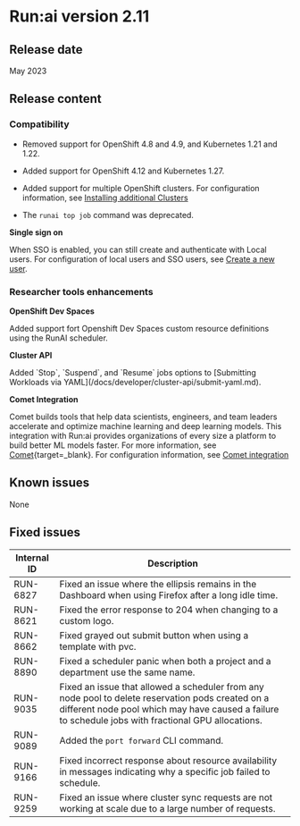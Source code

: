 # Run:ai version 2.11
## Release date

May 2023

## Release content

### Compatibility

* Removed support for OpenShift 4.8 and 4.9, and Kubernetes 1.21 and 1.22.

* Added support for OpenShift 4.12 and Kubernetes 1.27.

* Added support for multiple OpenShift clusters. For configuration information, see [Installing additional Clusters](../admin/runai-setup/self-hosted/ocp/additional-clusters.md)

* The `runai top job` command was deprecated.

**Single sign on**

When SSO is enabled, you can still create and authenticate with Local users. For configuration of local users and SSO users, see [Create a new user](../admin/admin-ui-setup/admin-ui-users.md#create-a-user).

### Researcher tools enhancements

**OpenShift Dev Spaces**

Added support fort Openshift Dev Spaces custom resource definitions using the RunAI scheduler.

**Cluster API**

<!-- RUN-8880 -->Added `Stop`, `Suspend`, and `Resume` jobs options to [Submitting Workloads via YAML](/docs/developer/cluster-api/submit-yaml.md).

**Comet Integration**

Comet builds tools that help data scientists, engineers, and team leaders accelerate and optimize machine learning and deep learning models. This integration with Run:ai provides organizations of every size a platform to build better ML models faster. For more information, see [Comet](https://www.comet.com/site/){target=_blank}. For configuration information, see [Comet integration](../admin/integration/comet.md)
## Known issues

None

## Fixed issues

|Internal ID|Description|
|-----------|--------------|
| RUN-6827 | Fixed an issue where the ellipsis remains in the Dashboard when using Firefox after a long idle time. |
| RUN-8621 | Fixed the error response to 204 when changing to a custom logo. |
| RUN-8662 | Fixed grayed out submit button when using a template with pvc. |
| RUN-8890 | Fixed a scheduler panic when both a project and a department use the same name. |
| RUN-9035 | Fixed an issue that allowed a scheduler from any node pool to delete reservation pods created on a different node pool which may have caused a failure to schedule jobs with fractional GPU allocations. |
| RUN-9089 | Added the `port forward` CLI command. |
| RUN-9166 | Fixed incorrect response about resource availability in messages indicating why a specific job failed to schedule. |
| RUN-9259 | Fixed an issue where cluster sync requests are not working at scale due to a large number of requests. |
